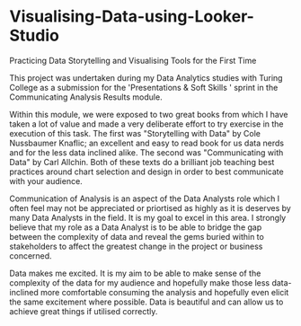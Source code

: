 # Visualising-Data-using-Looker-Studio
Practicing Data Storytelling and Visualising Tools for the First Time

This project was undertaken  during my Data Analytics studies with Turing College as a submission for the 'Presentations & Soft Skills ' sprint in the Communicating Analysis Results module.

Within this module, we were exposed to two great books from which I have taken a lot of value and  made a very deliberate effort to try exercise in the execution of this task. The first was "Storytelling with Data" by Cole Nussbaumer Knaflic; an excellent and easy to read book for us data nerds and for the less data inclined alike. The second was "Communicating with Data" by Carl Allchin. Both of these texts do a brilliant job teaching best practices around chart selection and design in order to best communicate with your audience.

Communication of Analysis is an aspect of the Data Analysts role which I often feel may not be appreciated or priortised as highly as it is deserves by many Data Analysts in the field. It is my goal to excel in this area. I strongly believe that my role as a Data Analyst is to be able to bridge the gap between the complexity of data and reveal the gems buried within to stakeholders to affect the greatest change in the project or business concerned.

Data makes me excited. It is my aim to be able to make sense of the complexity of the data for my audience and hopefully make those less data-inclined more comfortable consuming the analysis and hopefully even elicit the same excitement where possible. Data is beautiful and can allow us to achieve great things if utilised correctly. 
